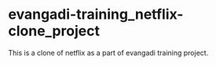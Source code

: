 # evangadi-training_netflix-clone_project
This is a clone of netflix as a part of evangadi training project.
